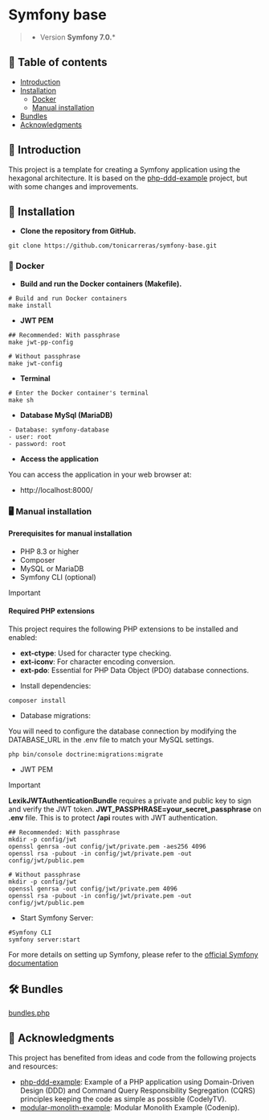 # Symfony base
> - Version **Symfony 7.0.***

## 📖 Table of contents 
- [Introduction](#-introduction)
- [Installation](#-installation)
    - [Docker](#-docker)
    - [Manual installation](#-manual-installation)
- [Bundles](#-bundles)
- [Acknowledgments](#-acknowledgments)


## 🌟 Introduction
This project is a template for creating a Symfony application using the hexagonal architecture. It is based on the [php-ddd-example](https://github.com/CodelyTV/php-ddd-example) project, but with some changes and improvements.

## 🚀 Installation

- **Clone the repository from GitHub.**

```shell
git clone https://github.com/tonicarreras/symfony-base.git
```

### 🐳 Docker

- **Build and run the Docker containers (Makefile).**

```shell
# Build and run Docker containers
make install
``` 
- **JWT PEM**

```shell
## Recommended: With passphrase
make jwt-pp-config
```

```shell
# Without passphrase
make jwt-config
```

- **Terminal**

```shell
# Enter the Docker container's terminal
make sh
```

- **Database MySql (MariaDB)**

```
- Database: symfony-database 
- user: root
- password: root
```

- **Access the application**

You can access the application in your web browser at:
- http://localhost:8000/

### 🖥 Manual installation

#### Prerequisites for manual installation
- PHP 8.3 or higher
- Composer
- MySQL or MariaDB
- Symfony CLI (optional)

> [!IMPORTANT]
> #### Required PHP extensions
> This project requires the following PHP extensions to be installed and enabled:
> - **ext-ctype**: Used for character type checking.
> - **ext-iconv**: For character encoding conversion.
> - **ext-pdo**: Essential for PHP Data Object (PDO) database connections.

- Install dependencies:
```shell
composer install
```

- Database migrations:

You will need to configure the database connection by modifying the DATABASE_URL in the .env file to match your MySQL settings.
```shell
php bin/console doctrine:migrations:migrate
```

- JWT PEM

> [!IMPORTANT]
> **LexikJWTAuthenticationBundle** requires a private and public key to sign and verify the JWT token. 
> **JWT_PASSPHRASE=your_secret_passphrase** on **.env** file.
> This is to protect **/api** routes with JWT authentication.

```shell
## Recommended: With passphrase
mkdir -p config/jwt
openssl genrsa -out config/jwt/private.pem -aes256 4096
openssl rsa -pubout -in config/jwt/private.pem -out config/jwt/public.pem
```

```shell
# Without passphrase
mkdir -p config/jwt
openssl genrsa -out config/jwt/private.pem 4096
openssl rsa -pubout -in config/jwt/private.pem -out config/jwt/public.pem
```

- Start Symfony Server:
```shell
#Symfony CLI
symfony server:start
```
For more details on setting up Symfony, please refer to the [official Symfony documentation](https://symfony.com/doc/current/setup.html)

## 🛠 Bundles
[bundles.php](config/bundles.php)

## 🤭 Acknowledgments

This project has benefited from ideas and code from the following projects and resources:
- [php-ddd-example](https://github.com/CodelyTV/php-ddd-example): Example of a PHP application using Domain-Driven Design (DDD) and Command Query Responsibility Segregation (CQRS) principles keeping the code as simple as possible (CodelyTV).
- [modular-monolith-example](https://github.com/codenip-tech/modular-monolith-example): Modular Monolith Example (Codenip).